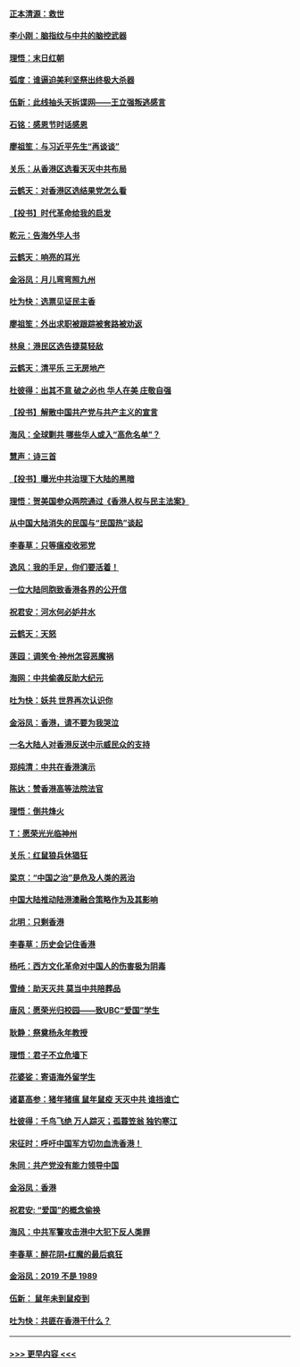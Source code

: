 #### [正本清源：救世](../pages/nsc993/n11689134.md?t=11291601) 
#### [李小刚：脑指纹与中共的脑控武器](../pages/nsc993/n11688900.md?t=11291601) 
#### [理悟：末日红朝](../pages/nsc993/n11688829.md?t=11291601) 
#### [弧度：谁逼迫美利坚祭出终极大杀器](../pages/nsc993/n11688735.md?t=11291601) 
#### [伍新：此线抽头天拆谍网——王立强叛逃感言](../pages/nsc993/n11687981.md?t=11291601) 
#### [石铭：感恩节时话感恩](../pages/nsc993/n11687568.md?t=11291601) 
#### [廖祖笙：与习近平先生“再谈谈”](../pages/nsc993/n11687005.md?t=11291601) 
#### [关乐：从香港区选看天灭中共布局](../pages/nsc993/n11686647.md?t=11291601) 
#### [云鹤天：对香港区选结果党怎么看](../pages/nsc993/n11686216.md?t=11291601) 
#### [【投书】时代革命给我的启发](../pages/nsc993/n11684287.md?t=11291601) 
#### [乾元：告海外华人书](../pages/nsc993/n11684044.md?t=11291601) 
#### [云鹤天：响亮的耳光](../pages/nsc993/n11684254.md?t=11291601) 
#### [金浴凤：月儿弯弯照九州](../pages/nsc993/n11684231.md?t=11291601) 
#### [吐为快：选票见证民主香](../pages/nsc993/n11684206.md?t=11291601) 
#### [廖祖笙：外出求职被跟踪被套路被劝返](../pages/nsc993/n11683874.md?t=11291601) 
#### [林泉：港民区选告捷莫轻敌](../pages/nsc993/n11683930.md?t=11291601) 
#### [云鹤天：清平乐 三无房地产](../pages/nsc993/n11681521.md?t=11291601) 
#### [杜彼得：出其不意 破之必也 华人在美 庄敬自强](../pages/nsc993/n11679554.md?t=11291601) 
#### [【投书】解散中国共产党与共产主义的宣言](../pages/nsc993/n11679177.md?t=11291601) 
#### [海风：全球剿共 哪些华人或入“高危名单”？](../pages/nsc993/n11678617.md?t=11291601) 
#### [慧声：诗三首](../pages/nsc993/n11678848.md?t=11291601) 
#### [【投书】曝光中共治理下大陆的黑暗](../pages/nsc993/n11678674.md?t=11291601) 
#### [理悟：贺美国参众两院通过《香港人权与民主法案》](../pages/nsc993/n11678104.md?t=11291601) 
#### [从中国大陆消失的民国与“民国热”谈起](../pages/nsc993/n11678075.md?t=11291601) 
#### [李春草：只等瘟疫收邪党](../pages/nsc993/n11677308.md?t=11291601) 
#### [逸风：我的手足，你们要活着！](../pages/nsc993/n11676352.md?t=11291601) 
#### [一位大陆同胞致香港各界的公开信](../pages/nsc993/n11675761.md?t=11291601) 
#### [祝君安：河水何必妒井水](../pages/nsc993/n11675746.md?t=11291601) 
#### [云鹤天：天怒](../pages/nsc993/n11675718.md?t=11291601) 
#### [莲园：调笑令‧神州怎容恶魔祸](../pages/nsc993/n11675648.md?t=11291601) 
#### [海网：中共偷袭反助大纪元](../pages/nsc993/n11673515.md?t=11291601) 
#### [吐为快：妖共 世界再次认识你](../pages/nsc993/n11673506.md?t=11291601) 
#### [金浴凤：香港，请不要为我哭泣](../pages/nsc993/n11673248.md?t=11291601) 
#### [一名大陆人对香港反送中示威民众的支持](../pages/nsc993/n11672615.md?t=11291601) 
#### [郑纯清：中共在香港演示](../pages/nsc993/n11670539.md?t=11291601) 
#### [陈达：赞香港高等法院法官](../pages/nsc993/n11669542.md?t=11291601) 
#### [理悟：倒共烽火](../pages/nsc993/n11668844.md?t=11291601) 
#### [T：愿荣光光临神州](../pages/nsc993/n11668421.md?t=11291601) 
#### [关乐：红鼠狼兵休猖狂](../pages/nsc993/n11668378.md?t=11291601) 
#### [梁京：“中国之治”是危及人类的恶治](../pages/nsc993/n11668328.md?t=11291601) 
#### [中国大陆推动陆港澳融合策略作为及其影响](../pages/nsc993/n11668157.md?t=11291601) 
#### [北明：只剩香港](../pages/nsc993/n11668002.md?t=11291601) 
#### [李春草：历史会记住香港](../pages/nsc993/n11667927.md?t=11291601) 
#### [杨吒：西方文化革命对中国人的伤害极为阴毒](../pages/nsc993/n11664521.md?t=11291601) 
#### [雪绮：助天灭共 莫当中共陪葬品](../pages/nsc993/n11662650.md?t=11291601) 
#### [唐风：愿荣光归校园——致UBC“爱国”学生](../pages/nsc993/n11662194.md?t=11291601) 
#### [耿静：祭奠杨永年教授](../pages/nsc993/n11662514.md?t=11291601) 
#### [理悟：君子不立危墙下](../pages/nsc993/n11662172.md?t=11291601) 
#### [花婆娑：寄语海外留学生](../pages/nsc993/n11662121.md?t=11291601) 
#### [诸葛高参：猪年猪瘟 鼠年鼠疫 天灭中共 谁挡谁亡](../pages/nsc993/n11661980.md?t=11291601) 
#### [杜彼得：千鸟飞绝 万人踪灭；孤蓑笠翁 独钓寒江](../pages/nsc993/n11661170.md?t=11291601) 
#### [宋征时：呼吁中国军方切勿血洗香港！](../pages/nsc993/n11415318.md?t=11291601) 
#### [朱同：共产党没有能力领导中国](../pages/nsc993/n11660421.md?t=11291601) 
#### [金浴凤：香港](../pages/nsc993/n11660419.md?t=11291601) 
#### [祝君安: “爱国”的概念偷换](../pages/nsc993/n11659706.md?t=11291601) 
#### [海风：中共军警攻击港中大犯下反人类罪](../pages/nsc993/n11659632.md?t=11291601) 
#### [李春草：醉花阴•红魔的最后疯狂](../pages/nsc993/n11659287.md?t=11291601) 
#### [金浴凤：2019 不是 1989](../pages/nsc993/n11657663.md?t=11291601) 
#### [伍新： 鼠年未到鼠疫到](../pages/nsc993/n11655098.md?t=11291601) 
#### [吐为快：共匪在香港干什么？](../pages/nsc993/n11654891.md?t=11291601) 

----
#### [ >>> 更早内容 <<< ](../indexes/nsc993-earlier.md)
